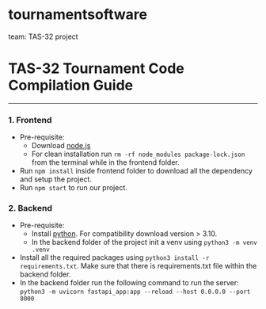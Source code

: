 # tournamentsoftware
team: TAS-32 project <br />

# TAS-32 Tournament Code Compilation Guide

<hr>

### 1. Frontend
- Pre-requisite:
  - Download [node.js](https://nodejs.org/en)
  - For clean installation run `rm -rf node_modules package-lock.json` from the terminal while in the frontend folder.
- Run `npm install` inside frontend folder to download all the dependency and setup the project.
- Run `npm start` to run our project.


### 2. Backend
- Pre-requisite:
  - Install [python](https://www.python.org/). For compatibility download version > 3.10.
  - In the backend folder of the project init a venv using `python3 -m venv .venv`
- Install all the required packages using `python3 install -r requirements.txt`. Make sure that there is requirements.txt file within the backend folder.
- In the backend folder run the following command to run the server: `python3 -m uvicorn fastapi_app:app --reload --host 0.0.0.0 --port 8000`
